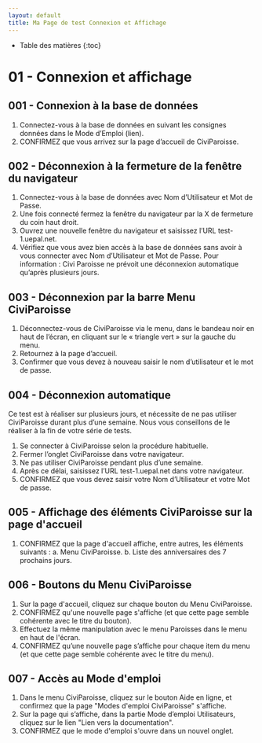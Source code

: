 ```yaml
---
layout: default
title: Ma Page de test Connexion et Affichage
---
```


* Table des matières
{:toc}

# 01 - Connexion et affichage

## 001 - Connexion à la base de données

1. Connectez-vous à la base de données en suivant les consignes données dans le Mode d’Emploi (lien).
2. CONFIRMEZ que vous arrivez sur la page d’accueil de CiviParoisse.

## 002 - Déconnexion à la fermeture de la fenêtre du navigateur

1. Connectez-vous à la base de données avec Nom d’Utilisateur et Mot de Passe.
2. Une fois connecté fermez la fenêtre du navigateur par la X de fermeture du coin haut droit.
3. Ouvrez une nouvelle fenêtre du navigateur et saisissez l’URL test-1.uepal.net.
4. Vérifiez que vous avez bien accès à la base de données sans avoir à vous connecter avec Nom d’Utilisateur et Mot de Passe.
Pour information : Civi Paroisse ne prévoit une déconnexion automatique qu’après plusieurs jours.

## 003 - Déconnexion par la barre Menu CiviParoisse

1. Déconnectez-vous de CiviParoisse via le menu, dans le bandeau noir en haut de l’écran, en cliquant sur le « triangle vert » sur la gauche du menu.
2. Retournez à la page d’accueil.
3. Confirmer que vous devez à nouveau saisir le nom d’utilisateur et le mot de passe.

## 004 - Déconnexion automatique

Ce test est à réaliser sur plusieurs jours, et nécessite de ne pas utiliser CiviParoisse durant plus d’une semaine. Nous vous conseillons de le réaliser à la fin de votre série de tests.

1. Se connecter à CiviParoisse selon la procédure habituelle.
2. Fermer l’onglet CiviParoisse dans votre navigateur.
3. Ne pas utiliser CiviParoisse pendant plus d’une semaine.
4. Après ce délai, saisissez l’URL test-1.uepal.net dans votre navigateur.
5. CONFIRMEZ que vous devez saisir votre Nom d’Utilisateur et votre Mot de passe.

## 005 - Affichage des éléments CiviParoisse sur la page d'accueil

1. CONFIRMEZ que la page d'accueil affiche, entre autres, les éléments suivants :
a. Menu CiviParoisse.
b. Liste des anniversaires des 7 prochains jours.

## 006 - Boutons du Menu CiviParoisse

1. Sur la page d'accueil, cliquez sur chaque bouton du Menu CiviParoisse.
2. CONFIRMEZ qu'une nouvelle page s'affiche (et que cette page semble cohérente avec le titre du bouton).
3. Effectuez la même manipulation avec le menu Paroisses dans le menu en haut de l'écran.
4. CONFIRMEZ qu’une nouvelle page s’affiche pour chaque item du menu (et que cette page semble cohérente avec le titre du menu).

## 007 - Accès au Mode d'emploi

1. Dans le menu CiviParoisse, cliquez sur le bouton Aide en ligne, et confirmez que la page "Modes d'emploi CiviParoisse" s'affiche.
2. Sur la page qui s’affiche, dans la partie Mode d’emploi Utilisateurs, cliquez sur le lien "Lien vers la documentation".
3. CONFIRMEZ que le mode d'emploi s'ouvre dans un nouvel onglet.
